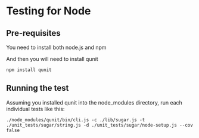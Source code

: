 # Testing for Node

## Pre-requisites

You need to install both node.js and npm

And then you will need to install qunit

    npm install qunit

## Running the test

Assuming you installed qunit into the node_modules directory, run each individual tests like this:

    ./node_modules/qunit/bin/cli.js -c ./lib/sugar.js -t ./unit_tests/sugar/string.js -d ./unit_tests/sugar/node-setup.js --cov false

